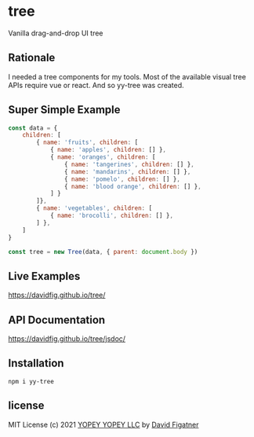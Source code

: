 # tree
Vanilla drag-and-drop UI tree

## Rationale
I needed a tree components for my tools. Most of the available visual tree APIs require vue or react. And so yy-tree was created.

## Super Simple Example
```js
const data = {
    children: [
        { name: 'fruits', children: [
            { name: 'apples', children: [] },
            { name: 'oranges', children: [
                { name: 'tangerines', children: [] },
                { name: 'mandarins', children: [] },
                { name: 'pomelo', children: [] },
                { name: 'blood orange', children: [] },
            ] }
        ]},
        { name: 'vegetables', children: [
            { name: 'brocolli', children: [] },
        ] },
    ]
}

const tree = new Tree(data, { parent: document.body })
```

## Live Examples
https://davidfig.github.io/tree/

## API Documentation
https://davidfig.github.io/tree/jsdoc/

## Installation

    npm i yy-tree

## license
MIT License
(c) 2021 [YOPEY YOPEY LLC](https://yopeyopey.com/) by [David Figatner](https://twitter.com/yopey_yopey/)
